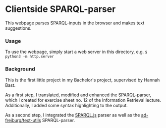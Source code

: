 # Clientside SPARQL-parser
This webpage parses SPARQL-inputs in the browser and makes text suggestions.

### Usage
To use the webpage, simply start a web server in this directory, e.g.
```$ python3 -m http.server```

### Background
This is the first little project in my Bachelor's project, 
supervised by Hannah Bast.

As a first step, I translated, modified and enhanced the SPARQL-parser, which 
I created for exercise sheet no. 12 of the Information Retrieval
lecture. Additionally, I added some syntax highlighting to the
output.

As a second step, I integrated the 
[SPARQL.js](https://github.com/RubenVerborgh/SPARQL.js/) parser as well as the 
[ad-freiburg/text-utils](https://github.com/ad-freiburg/text-utils) SPARQL-parser.